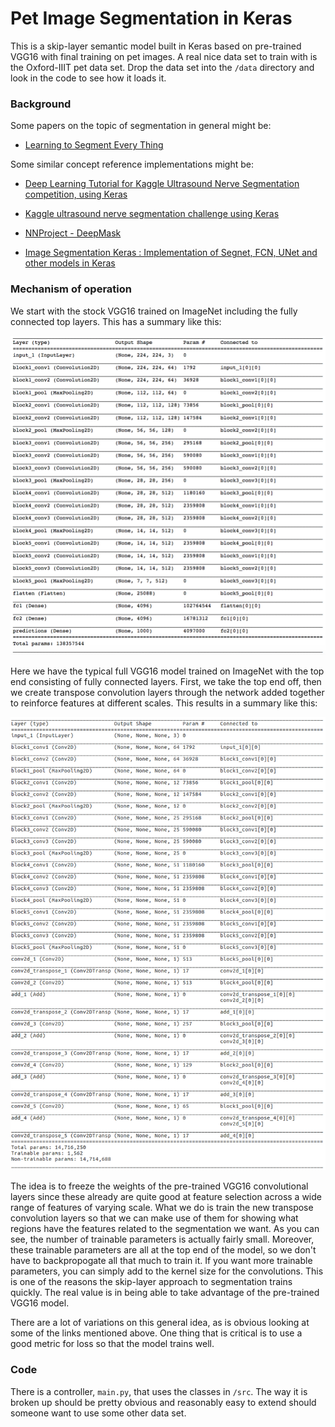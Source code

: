 # Pet Image Segmentation in Keras

This is a skip-layer semantic model built in Keras based on pre-trained VGG16 
with final training on pet images.  A real nice data set to train with is the 
Oxford-IIIT pet data set.  Drop the data set into the `/data` directory and 
look in the code to see how it loads it.



### Background

Some papers on the topic of segmentation in general might be:
  
  * [Learning to Segment Every Thing](https://arxiv.org/pdf/1711.10370.pdf)



Some similar concept reference implementations might be:

  * [Deep Learning Tutorial for Kaggle Ultrasound Nerve Segmentation competition, using Keras](https://github.com/jocicmarko/ultrasound-nerve-segmentation)

  * [Kaggle ultrasound nerve segmentation challenge using Keras](https://github.com/raghakot/ultrasound-nerve-segmentation)

  * [NNProject - DeepMask](https://github.com/abbypa/NNProject_DeepMask)

  * [Image Segmentation Keras : Implementation of Segnet, FCN, UNet and other models in Keras](https://github.com/divamgupta/image-segmentation-keras)



### Mechanism of operation

We start with the stock VGG16 trained on ImageNet including the fully connected 
top layers.  This has a summary like this:

![VGG16 stock layers](images/vgg16_full.png)

Here we have the typical full VGG16 model trained on ImageNet with the top end consisting
of fully connected layers.  First, we take the top end off, then we create transpose
convolution layers through the network added together to reinforce features at different
scales.  This results in a summary like this:

![VGG16 skip layer](images/vgg16_skiplayer.png)

The idea is to freeze the weights of the pre-trained VGG16 convolutional layers since
these already are quite good at feature selection across a wide range of features of
varying scale.  What we do is train the new transpose convolution layers so that we
can make use of them for showing what regions have the features related to the 
segmentation we want.  As you can see, the number of trainable parameters is actually
fairly small.  Moreover, these trainable parameters are all at the top end of the 
model, so we don't have to backpropogate all that much to train it.  If you want more
trainable parameters, you can simply add to the kernel size for the convolutions.  This 
is one of the reasons the skip-layer approach to segmentation trains quickly.  The 
real value is in being able to take advantage of the pre-trained VGG16 model.

There are a lot of variations on this general idea, as is obvious looking at some
of the links mentioned above.  One thing that is critical is to use a good metric
for loss so that the model trains well.



### Code

There is a controller, `main.py`, that uses the classes in `/src`.  The
way it is broken up should be pretty obvious and reasonably easy to extend
should someone want to use some other data set.

